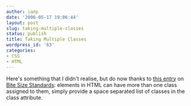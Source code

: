 ```yaml
---
author: ianp
date: '2006-05-17 19:06:44'
layout: post
slug: taking-multiple-classes
status: publish
title: Taking Multiple Classes
wordpress_id: '63'
categories:
- CSS
- HTML
---
```


Here's something that I didn't realise, but do now thanks to [this
entry][01] on [Bite Size Standards][02]: elements in HTML can have more
than one class assigned to them, simply provide a space separated list
of classes in the class attribute.

[01]: http://bitesizestandards.com/bites/create-complex-borders-with-multiple-classes
[02]: http://bitesizestandards.com/
